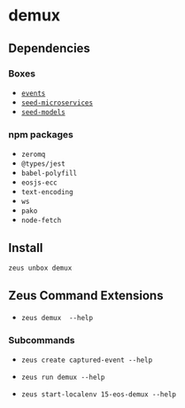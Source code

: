 
demux 
====================




## Dependencies
### Boxes
* [`events`](events.md)
* [`seed-microservices`](seed-microservices.md)
* [`seed-models`](seed-models.md)
### npm packages
* `zeromq`
* `@types/jest`
* `babel-polyfill`
* `eosjs-ecc`
* `text-encoding`
* `ws`
* `pako`
* `node-fetch`


## Install
```bash
zeus unbox demux
```


## Zeus Command Extensions
* ```zeus demux  --help```

### Subcommands
* ```zeus create captured-event --help```

* ```zeus run demux --help```

* ```zeus start-localenv 15-eos-demux --help```
